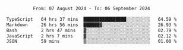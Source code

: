 <div align="center">
<p style="text-align: center;">
<!--START_SECTION:waka-->

```txt
From: 07 August 2024 - To: 06 September 2024

TypeScript   64 hrs 37 mins  ████████████████░░░░░░░░░   64.59 %
Markdown     26 hrs 56 mins  ██████▓░░░░░░░░░░░░░░░░░░   26.93 %
Bash         2 hrs 47 mins   ▓░░░░░░░░░░░░░░░░░░░░░░░░   02.79 %
JavaScript   2 hrs 7 mins    ▓░░░░░░░░░░░░░░░░░░░░░░░░   02.12 %
JSON         59 mins         ▒░░░░░░░░░░░░░░░░░░░░░░░░   01.00 %
```

<!--END_SECTION:waka-->
</p>
</div>
